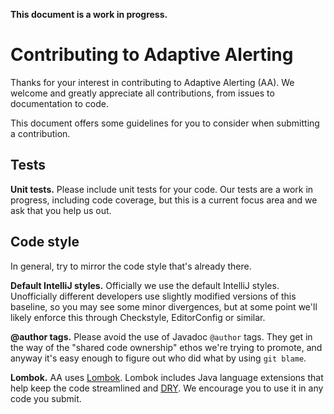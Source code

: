 **This document is a work in progress.**

# Contributing to Adaptive Alerting

Thanks for your interest in contributing to Adaptive Alerting (AA). We welcome and greatly appreciate all contributions, from
issues to documentation to code.

This document offers some guidelines for you to consider when submitting a contribution.

## Tests

**Unit tests.** Please include unit tests for your code. Our tests are a work in progress, including code coverage, but this is a current
focus area and we ask that you help us out.

## Code style

In general, try to mirror the code style that's already there.

**Default IntelliJ styles.** Officially we use the default IntelliJ styles. Unofficially different developers use slightly
modified versions of this baseline, so you may see some minor divergences, but at some point we'll likely enforce this
through Checkstyle, EditorConfig or similar.

**@author tags.** Please avoid the use of Javadoc `@author` tags. They get in the way of the "shared code ownership" ethos
we're trying to promote, and anyway it's easy enough to figure out who did what by using `git blame`.

**Lombok.** AA uses [Lombok](https://projectlombok.org/). Lombok includes Java language extensions that help keep the code
streamlined and [DRY](https://en.wikipedia.org/wiki/Don%27t_repeat_yourself). We encourage you to use it in any code you
submit.
